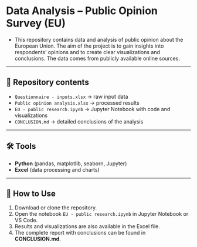 # Data Analysis – Public Opinion Survey (EU)

- This repository contains data and analysis of public opinion about the European Union. The aim of the project is to gain insights into respondents’ opinions and to create clear visualizations and conclusions. The data comes from publicly available online sources.
---

## 📂 Repository contents
- `Questionnaire - inputs.xlsx` → raw input data  
- `Public opinion analysis.xlsx` → processed results  
- `EU - public research.ipynb` → Jupyter Notebook with code and visualizations  
- `CONCLUSION.md` → detailed conclusions of the analysis  

---
## 🛠️ Tools
- **Python** (pandas, matplotlib, seaborn, Jupyter)  
- **Excel** (data processing and charts)  

---

## 📝 How to Use
1. Download or clone the repository.  
2. Open the notebook `EU - public research.ipynb` in Jupyter Notebook or VS Code.  
3. Results and visualizations are also available in the Excel file.  
4. The complete report with conclusions can be found in **CONCLUSION.md**. 
